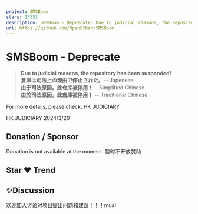 ```yaml
---
project: SMSBoom
stars: 15353
description: SMSBoom - Deprecate: Due to judicial reasons, the repository has been suspended!
url: https://github.com/OpenEthan/SMSBoom
---
```


SMSBoom - Deprecate
===================

> **Due to judicial reasons, the repository has been suspended!**  
> **倉庫は司法上の理由で停止された。**\-- Japenese  
> **由于司法原因，此仓库被停用！**\-- Simplified Chinese  
> **由於司法原因，此倉庫被停用！** -- Traditional Chinese

For more details, please check: HK JUDICIARY

HK JUDICIARY 2024/3/20

Donation / Sponsor
------------------

Donation is not available at the moment. 暂时不开放赞助

Star ♥ Trend
------------

✨Discussion
-----------

欢迎加入讨论对项目提出问题和建议！！！mua!
